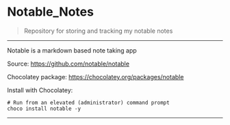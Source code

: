 
# Notable_Notes

> Repository for storing and tracking my notable notes

----

Notable is a markdown based note taking app

Source: https://github.com/notable/notable

Chocolatey package: https://chocolatey.org/packages/notable

Install with Chocolatey:

```
# Run from an elevated (administrator) command prompt
choco install notable -y
```


----

